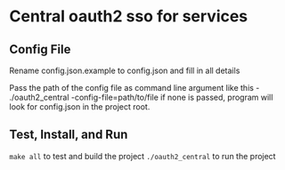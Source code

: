 # Central oauth2 sso for services

## Config File
Rename config.json.example to config.json and fill in all details

Pass the path of the config file as command line argument like this - ./oauth2_central -config-file=path/to/file
if none is passed, program will look for config.json in the project root.

## Test, Install, and Run
`make all` to test and build the project
`./oauth2_central` to run the project

